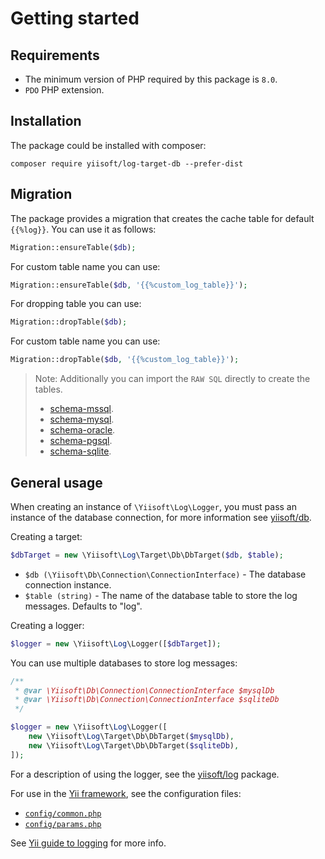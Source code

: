 # Getting started

## Requirements

- The minimum version of PHP required by this package is `8.0`.
- `PDO` PHP extension.

## Installation

The package could be installed with composer:

```
composer require yiisoft/log-target-db --prefer-dist
```

## Migration

The package provides a migration that creates the cache table for default `{{%log}}`. You can use it as follows:

```php
Migration::ensureTable($db);
```

For custom table name you can use:

```php
Migration::ensureTable($db, '{{%custom_log_table}}');
```

For dropping table you can use:

```php
Migration::dropTable($db);
```

For custom table name you can use:

```php
Migration::dropTable($db, '{{%custom_log_table}}');
```

> Note: Additionally you can import the `RAW SQL` directly to create the tables.
>
>- [schema-mssql](/docs/en/migration/schema-mssql.sql).
>- [schema-mysql](/docs/en/migration/schema-mysql.sql).
>- [schema-oracle](/docs/en/migration/schema-oci.sql).
>- [schema-pgsql](/docs/en/migration/schema-pgsql.sql).
>- [schema-sqlite](/docs/en/migration/schema-sqlite.sql).

## General usage

When creating an instance of `\Yiisoft\Log\Logger`, you must pass an instance of the database connection,
for more information see [yiisoft/db](https://github.com/yiisoft/db/tree/master/docs/en#create-connection).

Creating a target:

```php
$dbTarget = new \Yiisoft\Log\Target\Db\DbTarget($db, $table);
```

- `$db (\Yiisoft\Db\Connection\ConnectionInterface)` - The database connection instance.
- `$table (string)` - The name of the database table to store the log messages. Defaults to "log".

Creating a logger:

```php
$logger = new \Yiisoft\Log\Logger([$dbTarget]);
```

You can use multiple databases to store log messages:

```php
/**
 * @var \Yiisoft\Db\Connection\ConnectionInterface $mysqlDb
 * @var \Yiisoft\Db\Connection\ConnectionInterface $sqliteDb
 */

$logger = new \Yiisoft\Log\Logger([
    new \Yiisoft\Log\Target\Db\DbTarget($mysqlDb),
    new \Yiisoft\Log\Target\Db\DbTarget($sqliteDb),
]);
```

For a description of using the logger, see the [yiisoft/log](https://github.com/yiisoft/log) package.

For use in the [Yii framework](http://www.yiiframework.com/), see the configuration files:

- [`config/common.php`](https://github.com/yiisoft/log-target-db/blob/master/config/common.php)
- [`config/params.php`](https://github.com/yiisoft/log-target-db/blob/master/config/params.php)

See [Yii guide to logging](https://github.com/yiisoft/docs/blob/master/guide/en/runtime/logging.md) for more info.
